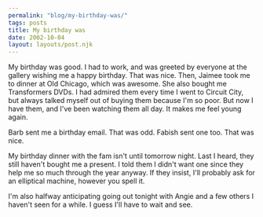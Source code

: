 ```yaml
---
permalink: "blog/my-birthday-was/"
tags: posts
title: My birthday was
date: 2002-10-04
layout: layouts/post.njk
---
```


My birthday was good. I had to work, and was greeted by everyone at the gallery wishing me a happy birthday. That was nice. Then, Jaimee took me to dinner at Old Chicago, which was awesome. She also bought me Transformers DVDs. I had admired them every time I went to Circuit City, but always talked myself out of buying them because I'm so poor. But now I have them, and I've been watching them all day. It makes me feel young again.

Barb sent me a birthday email. That was odd. Fabish sent one too. That was nice.

My birthday dinner with the fam isn't until tomorrow night. Last I heard, they still haven't bought me a present. I told them I didn't want one since they help me so much through the year anyway. If they insist, I'll probably ask for an elliptical machine, however you spell it.

I'm also halfway anticipating going out tonight with Angie and a few others I haven't seen for a while. I guess I'll have to wait and see.